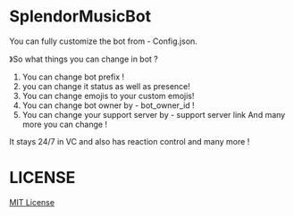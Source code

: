 # SplendorMusicBot

You can fully customize the bot from - Config.json. 

》So what things you can change in bot ?
1. You can change bot prefix ! 
2. you can change it status as well as presence!
3. You can change emojis to your custom emojis! 
4. You can change bot owner by - bot_owner_id ! 
5. You can change your support server by - support server link
And many more you can change ! 

It stays 24/7 in VC and also has reaction control and many more !


# LICENSE
[MIT License](LICENSE)
